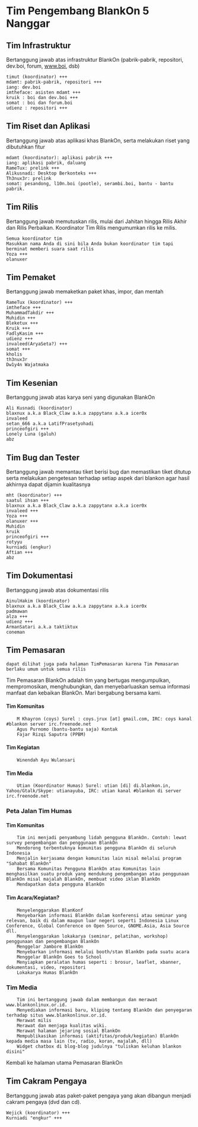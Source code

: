 # Tim Pengembang BlankOn 5 Nanggar

## Tim Infrastruktur

Bertanggung jawab atas infrastruktur BlankOn (pabrik-pabrik, repositori, dev.boi, forum, www.boi, dsb)

    timut (koordinator) +++
    mdamt: pabrik-pabrik, repositori +++
    iang: dev.boi
    imtheface: asisten mdamt +++
    kruik : boi dan dev.boi +++
    somat : boi dan forum.boi
    udienz : repositori +++ 

## Tim Riset dan Aplikasi

Bertanggung jawab atas aplikasi khas BlankOn, serta melakukan riset yang dibutuhkan fitur

    mdamt (koordinator): aplikasi pabrik +++
    iang: aplikasi pabrik, daluang
    RameTux: prelink +++
    Alikusnadi: Desktop Berkonteks +++
    Th3nux3r: prelink
    somat: pesandong, l10n.boi (pootle), serambi.boi, bantu - bantu pabrik. 

## Tim Rilis

Bertanggung jawab memutuskan rilis, mulai dari Jahitan hingga Rilis Akhir dan Rilis Perbaikan. Koordinator Tim Rilis mengumumkan rilis ke milis.

    Semua koordinator tim
    Masukkan nama Anda di sini bila Anda bukan koordinator tim tapi berminat memberi suara saat rilis
    Yoza +++
    olanuxer 

## Tim Pemaket

Bertanggung jawab memaketkan paket khas, impor, dan mentah

    RameTux (koordinator) +++
    imtheface +++
    MuhammadTakdir +++
    Muhidin +++
    Bleketux +++
    Kruik +++
    FadlyKasim +++
    udienz +++
    invaleed(AryaSeta?) +++
    somat +++
    kholis
    th3nux3r
    Dw1y4n Wajatmaka 

## Tim Kesenian

Bertanggung jawab atas karya seni yang digunakan BlankOn

    Ali Kusnadi (koordinator)
    blaxnux a.k.a Black_Claw a.k.a zappytanx a.k.a icer0x
    invaleed
    setan_666 a.k.a LatifPrasetyohadi
    princeofgiri +++
    Lonely Luna (galuh)
    abz 

## Tim Bug dan Tester

Bertanggung jawab memantau tiket berisi bug dan memastikan tiket ditutup serta melakukan pengetesan terhadap setiap aspek dari blankon agar hasil akhirnya dapat dijamin kualitasnya

    mht (koordinator) +++
    saatul ihsan +++
    blaxnux a.k.a Black_Claw a.k.a zappytanx a.k.a icer0x
    invaleed +++
    Yoza +++
    olanuxer +++
    Muhidin
    kruik
    princeofgiri +++
    rotyyu
    kurniadi (engkur)
    Aftian +++
    abz 

## Tim Dokumentasi

Bertanggung jawab atas dokumentasi rilis

    AinulHakim (koordinator)
    blaxnux a.k.a Black_Claw a.k.a zappytanx a.k.a icer0x
    padmawan
    alza +++
    udienz +++
    ArmanSatari a.k.a taktiktux
    coneman 

## Tim Pemasaran

    dapat dilihat juga pada halaman TimPemasaran karena Tim Pemasaran berlaku umum untuk semua rilis
 Tim Pemasaran BlankOn adalah tim yang bertugas mengumpulkan, mempromosikan, menghubungkan, dan menyebarluaskan semua informasi manfaat dan kebaikan BlankOn. Mari bergabung bersama kami.

####    Tim Komunitas
        M Khayron (coys) Surel : coys.jrux [at] gmail.com, IRC: coys kanal #blankon server irc.freenode.net
        Agus Purnomo (bantu-bantu saja) ​Kontak
        Fajar Rizqi Saputra (PPBM) 

####    Tim Kegiatan
        Winendah Ayu Wulansari 

####    Tim Media
        Utian (Koordinator Humas) Surel: utian [di] di.blankon.in, Yahoo/Gtalk/Skype: utianayuba, IRC: utian kanal #blankon di server irc.freenode.net 

### Peta Jalan Tim Humas

  ####    Tim Komunitas
        Tim ini menjadi penyambung lidah pengguna BlankOn. Contoh: lewat survey pengembangan dan penggunaan BlankOn
        Mendorong terbentuknya komunitas pengguna BlankOn di seluruh Indonesia
        Menjalin kerjasama dengan komunitas lain misal melalui program "Sahabat BlankOn"
        Bersama Komunitas Pengguna BlankOn atau Komunitas lain menghasilkan suatu produk yang mendukung pengembangan atau penggunaan BlankOn misal majalah BlankOn, membuat video iklan BlankOn
        Mendapatkan data pengguna BlankOn 

 
  ####   Tim Acara/Kegiatan?
        Menyelenggarakan BlanKonf
        Menyebarkan informasi BlankOn dalam konferensi atau seminar yang relevan, baik di dalam maupun luar negeri seperti Indonesia Linux Conference, Global Conference on Open Source, GNOME.Asia, Asia Source dll.
        Menyelenggarakan lokakarya (seminar, pelatihan, workshop) penggunaan dan pengembangan BlankOn
        Menggelar Jambore BlankOn
        Menyebarkan informasi melalui booth/stan BlankOn pada suatu acara
        Menggelar BlankOn Goes to School
        Menyiapkan peralatan humas seperti : brosur, leaflet, xbanner, dokumentasi, video, repositori
        Lokakarya Humas BlankOn 

  ###  Tim Media
        Tim ini bertanggung jawab dalam membangun dan merawat www.blankonlinux.or.id.
        Menyediakan informasi baru, kliping tentang BlankOn dan penyegaran terhadap situs www.blankonlinux.or.id.
        Merawat milis
        Merawat dan menjaga kualitas wiki.
        Merawat halaman jejaring sosial BlankOn
        Mempublikasikan informasi (aktifitas/produk/kegiatan) BlankOn kepada media masa lain (tv, radio, koran, majalah, dll)
        Widget chatbox di blog-blog judulnya "tuliskan keluhan blankon disini" 


  Kembali ke halaman utama ​Pemasaran BlankOn

## Tim Cakram Pengaya

Bertanggung jawab atas paket-paket pengaya yang akan dibangun menjadi cakram pengaya (dvd dan cd).

    Wejick (koordinator) +++
    Kurniadi "engkur" +++ 
    
    
